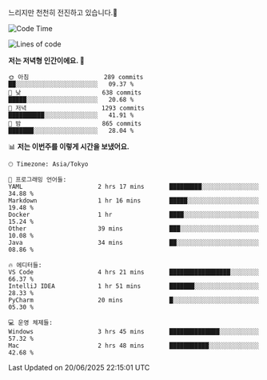 느리지만 천천히 전진하고 있습니다.🐢

<!--START_SECTION:waka-->
![Code Time](http://img.shields.io/badge/Code%20Time-1%2C602%20hrs%2049%20mins-blue)

![Lines of code](https://img.shields.io/badge/%EC%A0%80%EB%8A%94%20%EC%97%AC%ED%83%9C%EA%B9%8C%EC%A7%80%20-919.4%20thousand%20%EC%A4%84%EC%9D%98%20%EC%BD%94%EB%93%9C%EB%A5%BC%20%EC%9E%91%EC%84%B1%ED%96%88%EC%96%B4%EC%9A%94.-blue)

**저는 저녁형 인간이에요. 🦉** 

```text
🌞 아침                     289 commits         ██░░░░░░░░░░░░░░░░░░░░░░░   09.37 % 
🌆 낮　                     638 commits         █████░░░░░░░░░░░░░░░░░░░░   20.68 % 
🌃 저녁                     1293 commits        ██████████░░░░░░░░░░░░░░░   41.91 % 
🌙 밤　                     865 commits         ███████░░░░░░░░░░░░░░░░░░   28.04 % 
```


📊 **저는 이번주를 이렇게 시간을 보냈어요.** 

```text
🕑︎ Timezone: Asia/Tokyo

💬 프로그래밍 언어들: 
YAML                     2 hrs 17 mins       █████████░░░░░░░░░░░░░░░░   34.88 % 
Markdown                 1 hr 16 mins        █████░░░░░░░░░░░░░░░░░░░░   19.48 % 
Docker                   1 hr                ████░░░░░░░░░░░░░░░░░░░░░   15.24 % 
Other                    39 mins             ███░░░░░░░░░░░░░░░░░░░░░░   10.08 % 
Java                     34 mins             ██░░░░░░░░░░░░░░░░░░░░░░░   08.86 % 

🔥 에디터들: 
VS Code                  4 hrs 21 mins       █████████████████░░░░░░░░   66.37 % 
IntelliJ IDEA            1 hr 51 mins        ███████░░░░░░░░░░░░░░░░░░   28.33 % 
PyCharm                  20 mins             █░░░░░░░░░░░░░░░░░░░░░░░░   05.30 % 

💻 운영 체제들: 
Windows                  3 hrs 45 mins       ██████████████░░░░░░░░░░░   57.32 % 
Mac                      2 hrs 48 mins       ███████████░░░░░░░░░░░░░░   42.68 % 
```


 Last Updated on 20/06/2025 22:15:01 UTC
<!--END_SECTION:waka-->

